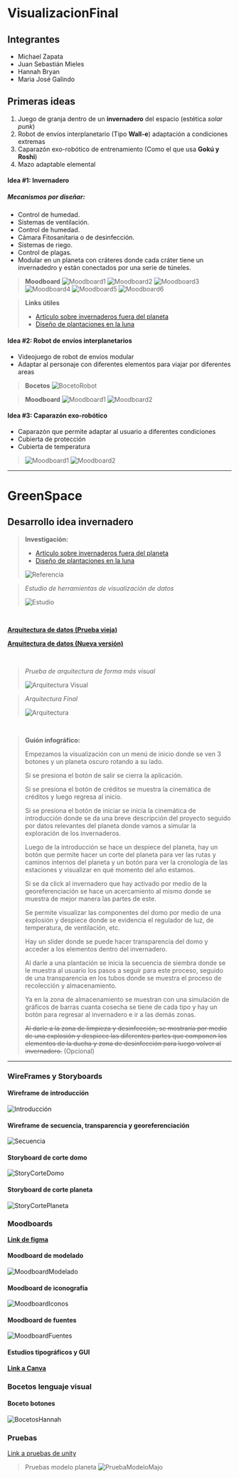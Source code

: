 # VisualizacionFinal

## Integrantes

- Michael Zapata
- Juan Sebastián Mieles
- Hannah Bryan
- Maria José Galindo

## Primeras ideas

1. Juego de granja dentro de un **invernadero** del espacio (estética *solar punk*)
2. Robot de envíos interplanetario (Tipo **Wall-e**) adaptación a condiciones extremas
3. Caparazón exo-robótico de entrenamiento (Como el que usa **Gokú y Roshi**)
4. Mazo adaptable elemental

#### Idea #1: Invernadero

##### Mecanismos por diseñar:

- Control de humedad.
- Sistemas de ventilación.
- Control de humedad.
- Cámara Fitosanitaria o de desinfección.
- Sistemas de riego.
- Control de plagas.
- Modular en un planeta con cráteres donde cada cráter tiene un invernadedro y están conectados por una serie de túneles.

> **Moodboard**
> ![Moodboard1](./Resources/Idea1/Moodboard1.jpg)
> ![Moodboard2](./Resources/Idea1/Moodboard2.jpeg)
> ![Moodboard3](./Resources/Idea1/Moodboard3.jpg)
> ![Moodboard4](./Resources/Idea1/Moodboard4.jpg)
> ![Moodboard5](./Resources/Idea1/Moodboard5.jpg)
> ![Moodboard6](./Resources/Idea1/Moodboard6.jpg)

> **Links útiles**
> - [Artículo sobre invernaderos fuera del planeta](https://tecnoagro.com.mx/2022/07/26/invernaderos-para-la-luna-marte-y-otros-planetas/)
> - [Diseño de plantaciones en la luna](https://www.aenverde.es/ingenio-espanol-para-plantar-el-primer-invernadero-en-la-luna/)
  
#### Idea #2: Robot de envíos interplanetarios

- Videojuego de robot de envíos modular
- Adaptar al personaje con diferentes elementos para viajar por diferentes areas 
> **Bocetos**
> ![BocetoRobot](./Resources/Idea2/Boceto.png)


> **Moodboard**
> ![Moodboard1](./Resources/Idea2/Moodboard1.jpg)
> ![Moodboard2](./Resources/Idea2/Moodboard2.jpg)

#### Idea #3:  Caparazón exo-robótico

- Caparazón que permite adaptar al usuario a diferentes condiciones
- Cubierta de protección
- Cubierta de temperatura

> ![Moodboard1](./Resources/Idea3/Moodboard1.jpg)
> ![Moodboard2](./Resources/Idea3/Moodboard2.jpg)
---

# GreenSpace

## Desarrollo idea invernadero


> **Investigación:**
>
> - [Artículo sobre invernaderos fuera del planeta](https://tecnoagro.com.mx/2022/07/26/invernaderos-para-la-luna-marte-y-otros-planetas/)
> - [Diseño de plantaciones en la luna](https://www.aenverde.es/ingenio-espanol-para-plantar-el-primer-invernadero-en-la-luna/)
>
> ![Referencia](./Resources/Invernadero/ref1.jpg)


> _Estudio de herramientas de visualización de datos_
> 
> ![Estudio](./Resources/Invernadero/EstudioHerramientasImg.png)

<br>

**[Arquitectura de datos (Prueba vieja)](https://app.xmind.com/share/GtxsXyOp?xid=YOesyLLW)**

**[Arquitectura de datos (Nueva versión)](https://viewer.diagrams.net/?lightbox=1&highlight=0000ff&nav=1&title=ArquitecturaInvernadero&dark=auto#Uhttps%3A%2F%2Fdrive.google.com%2Fuc%3Fid%3D17g2YHbO9tuEGWbcMfCWcwmXAD8XiVf8k%26export%3Ddownload)**



<br>

> _Prueba de arquitectura de forma más visual_ 
> 
> ![Arquitectura Visual](./Resources/Invernadero/ArquitecturaVisual.jpg)


> _Arquitectura Final_ 
> 
> ![Arquitectura](./Resources/Invernadero/ArquitecturaInvernadero.png)

<br>

> **Guión infográfico:**
> 
> Empezamos la visualización con un menú de inicio donde se ven 3 botones y un planeta oscuro rotando a su lado.
> 
> Si se presiona el botón de salir se cierra la aplicación.
> 
> Si se presiona el botón de créditos se muestra la cinemática de créditos y luego regresa al inicio.
> 
> Si se presiona el botón de iniciar se inicia la cinemática de introducción donde se da una breve descripción del proyecto seguido por datos relevantes del planeta donde vamos a simular la exploración de los invernaderos.
> 
> Luego de la introducción se hace un despiece del planeta, hay un botón que permite hacer un corte del planeta para ver las rutas y caminos internos del planeta y un botón para ver la cronología de las estaciones y visualizar en qué momento del año estamos.
> 
> Si se da click al invernadero que hay activado por medio de la georeferenciación se hace un acercamiento al mismo donde se muestra de mejor manera las partes de este.
> 
> Se permite visualizar las componentes del domo por medio de una explosión y despiece donde se evidencia el regulador de luz, de temperatura, de ventilación, etc.
> 
> Hay un slider donde se puede hacer transparencia del domo y acceder a los elementos dentro del invernadero. 
> 
> Al darle a una plantación se inicia la secuencia de siembra donde se le muestra al usuario los pasos a seguir para este proceso, seguido de una transparencia en los tubos donde se muestra el proceso de recolección y almacenamiento.
> 
> Ya en la zona de almacenamiento se muestran con una simulación de gráficos de barras cuanta cosecha se tiene de cada tipo y hay un botón  para regresar al invernadero e ir a las demás zonas.
> 
> ~~Al darle a la zona de limpieza y desinfección, se mostraría por medio de una explosión y despiece las diferentes partes que componen los elementos de la ducha y zona de desinfección para luego volver al invernadero.~~ (Opcional)

---

### WireFrames y Storyboards

#### Wireframe de introducción

![Introducción](./Resources/Invernadero/Introduccion.jpg)

#### Wireframe de secuencia, transparencia y georeferenciación

![Secuencia](./Resources/Invernadero/Secuencia.jpg)

#### Storyboard de corte domo

![StoryCorteDomo](./Resources/Invernadero/CorteDomo.jpg)


#### Storyboard de corte planeta

![StoryCortePlaneta](./Resources/Invernadero/CortePlaneta.jpg)

### Moodboards

**[Link de figma](https://www.figma.com/board/MIE1GjCLSxgF18wi7tu9yV/Greenspace?node-id=0-1&t=fntQOpoKVYrK1nyC-1)**
#### Moodboard de modelado

![MoodboardModelado](./Resources/Invernadero/ModeladoMoodboard.png)

#### Moodboard de iconografía

![MoodboardIconos](./Resources/Invernadero/IconosMoodboard.png)

#### Moodboard de fuentes

![MoodboardFuentes](./Resources/Invernadero/FuentesMoodboard.png)

#### Estudios tipográficos y GUI

**[Link a Canva](https://www.canva.com/design/DAGoJDVaSXs/PF2KkxQj8O_NQLTLEjGL4g/view?utm_content=DAGoJDVaSXs&utm_campaign=designshare&utm_medium=link2&utm_source=uniquelinks&utlId=h161edeccff)**

### Bocetos lenguaje visual

#### Boceto botones

![BocetosHannah](./Resources/Invernadero/Boceto.png)

### Pruebas

[Link a pruebas de unity](https://play.unity.com/en/games/b9e95931-232f-4551-ba47-335adfede6ea/v01-visualizacion)

> Pruebas modelo planeta
> ![PruebaModeloMajo](./Resources/Invernadero/PruebaPlaneta.jpg)